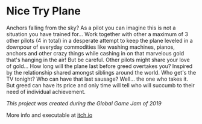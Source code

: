 # Nice Try Plane

Anchors falling from the sky? As a pilot you can imagine this is not a situation you have trained for...
Work together with other a maximum of 3 other pilots (4 in total) in a desperate attempt to keep the plane leveled in a downpour of everyday commodities like washing machines, pianos, anchors and other crazy things while cashing in on that marvelous gold that's hanging in the air! But be careful. Other pilots might share your love of gold...
How long will the plane last before greed overtakes you?
Inspired by the relationship shared amongst siblings around the world. Who get's the TV tonight? Who can have that last sausage?  Well... the one who takes it. But greed can have its price and only time will tell who will succumb to their need of individual achievement.

*This project was created during the Global Game Jam of 2019*

More info and executable at [itch.io](https://droodlsaurus.itch.io/nice-try-plane)